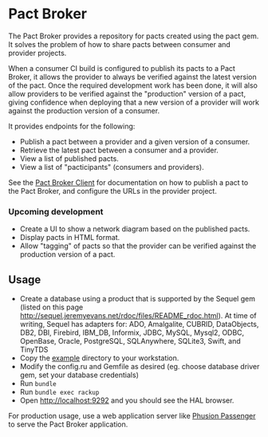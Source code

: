 # Pact Broker

The Pact Broker provides a repository for pacts created using the pact gem. It solves the problem of how to share pacts between consumer and provider projects.

When a consumer CI build is configured to publish its pacts to a Pact Broker, it allows the provider to always be verified against the latest version of the pact. Once the required development work has been done, it will also allow providers to be verified against the "production" version of a pact, giving confidence when deploying that a new version of a provider will work against the production version of a consumer.

It provides endpoints for the following:

* Publish a pact between a provider and a given version of a consumer.
* Retrieve the latest pact between a consumer and a provider.
* View a list of published pacts.
* View a list of "pacticipants" (consumers and providers).

See the [Pact Broker Client](https://github.com/bethesque/pact_broker-client) for documentation on how to publish a pact to the Pact Broker, and configure the URLs in the provider project.

### Upcoming development

* Create a UI to show a network diagram based on the published pacts.
* Display pacts in HTML format.
* Allow "tagging" of pacts so that the provider can be verified against the production version of a pact.

## Usage

* Create a database using a product that is supported by the Sequel gem (listed on this page http://sequel.jeremyevans.net/rdoc/files/README_rdoc.html). At time of writing, Sequel has adapters for:  ADO, Amalgalite, CUBRID, DataObjects, DB2, DBI, Firebird, IBM_DB, Informix, JDBC, MySQL, Mysql2, ODBC, OpenBase, Oracle, PostgreSQL, SQLAnywhere, SQLite3, Swift, and TinyTDS
* Copy the [example](/example) directory to your workstation.
* Modify the config.ru and Gemfile as desired (eg. choose database driver gem, set your database credentials)
* Run `bundle`
* Run `bundle exec rackup`
* Open [http://localhost:9292](http://localhost:9292) and you should see the HAL browser.

For production usage, use a web application server like [Phusion Passenger](https://www.phusionpassenger.com) to serve the Pact Broker application.
